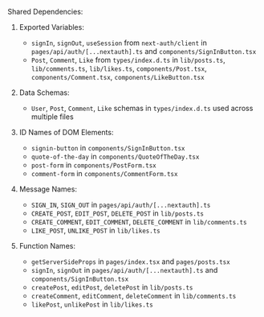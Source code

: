 Shared Dependencies:

1. Exported Variables: 
   - `signIn`, `signOut`, `useSession` from `next-auth/client` in `pages/api/auth/[...nextauth].ts` and `components/SignInButton.tsx`
   - `Post`, `Comment`, `Like` from `types/index.d.ts` in `lib/posts.ts`, `lib/comments.ts`, `lib/likes.ts`, `components/Post.tsx`, `components/Comment.tsx`, `components/LikeButton.tsx`

2. Data Schemas: 
   - `User`, `Post`, `Comment`, `Like` schemas in `types/index.d.ts` used across multiple files

3. ID Names of DOM Elements: 
   - `signin-button` in `components/SignInButton.tsx`
   - `quote-of-the-day` in `components/QuoteOfTheDay.tsx`
   - `post-form` in `components/PostForm.tsx`
   - `comment-form` in `components/CommentForm.tsx`

4. Message Names: 
   - `SIGN_IN`, `SIGN_OUT` in `pages/api/auth/[...nextauth].ts`
   - `CREATE_POST`, `EDIT_POST`, `DELETE_POST` in `lib/posts.ts`
   - `CREATE_COMMENT`, `EDIT_COMMENT`, `DELETE_COMMENT` in `lib/comments.ts`
   - `LIKE_POST`, `UNLIKE_POST` in `lib/likes.ts`

5. Function Names: 
   - `getServerSideProps` in `pages/index.tsx` and `pages/posts.tsx`
   - `signIn`, `signOut` in `pages/api/auth/[...nextauth].ts` and `components/SignInButton.tsx`
   - `createPost`, `editPost`, `deletePost` in `lib/posts.ts`
   - `createComment`, `editComment`, `deleteComment` in `lib/comments.ts`
   - `likePost`, `unlikePost` in `lib/likes.ts`